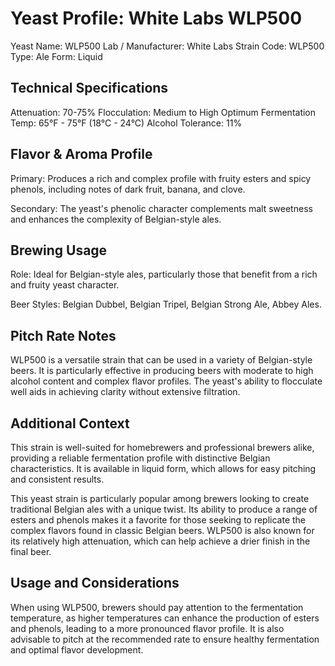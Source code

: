 # Yeast Profile: White Labs WLP500

Yeast Name: WLP500
Lab / Manufacturer: White Labs
Strain Code: WLP500
Type: Ale
Form: Liquid

## Technical Specifications

Attenuation: 70-75%
Flocculation: Medium to High
Optimum Fermentation Temp: 65°F - 75°F (18°C - 24°C)
Alcohol Tolerance: 11%

## Flavor & Aroma Profile

Primary: Produces a rich and complex profile with fruity esters and spicy phenols, including notes of dark fruit, banana, and clove.

Secondary: The yeast's phenolic character complements malt sweetness and enhances the complexity of Belgian-style ales.

## Brewing Usage

Role: Ideal for Belgian-style ales, particularly those that benefit from a rich and fruity yeast character.

Beer Styles: Belgian Dubbel, Belgian Tripel, Belgian Strong Ale, Abbey Ales.

## Pitch Rate Notes

WLP500 is a versatile strain that can be used in a variety of Belgian-style beers. It is particularly effective in producing beers with moderate to high alcohol content and complex flavor profiles. The yeast's ability to flocculate well aids in achieving clarity without extensive filtration.

## Additional Context

This strain is well-suited for homebrewers and professional brewers alike, providing a reliable fermentation profile with distinctive Belgian characteristics. It is available in liquid form, which allows for easy pitching and consistent results.

This yeast strain is particularly popular among brewers looking to create traditional Belgian ales with a unique twist. Its ability to produce a range of esters and phenols makes it a favorite for those seeking to replicate the complex flavors found in classic Belgian beers. WLP500 is also known for its relatively high attenuation, which can help achieve a drier finish in the final beer.

## Usage and Considerations

When using WLP500, brewers should pay attention to the fermentation temperature, as higher temperatures can enhance the production of esters and phenols, leading to a more pronounced flavor profile. It is also advisable to pitch at the recommended rate to ensure healthy fermentation and optimal flavor development.
